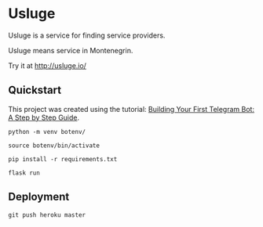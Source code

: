 # Usluge

Usluge is a service for finding service providers.

Usluge means service in Montenegrin.

Try it at http://usluge.io/

## Quickstart

This project was created using the tutorial: [Building Your First Telegram Bot: A Step by Step Guide](https://www.toptal.com/python/telegram-bot-tutorial-python).

`python -m venv botenv/`

`source botenv/bin/activate`

`pip install -r requirements.txt`

`flask run`

## Deployment

`git push heroku master`